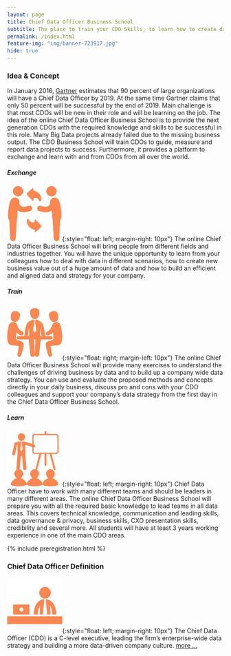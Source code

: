 ```yaml
---
layout: page
title: Chief Data Officer Business School
subtitle: The place to train your CDO Skills, to learn how to create data-driven business value for your company and to exchange with CDOs.
permalink: /index.html
feature-img: "img/banner-723917.jpg"
hide: true
---
```


### Idea & Concept
In January 2016, [Gartner](http://www.gartner.com/newsroom/id/3190117) estimates that 90 percent of large organizations 
will have a Chief Data Officer by 2019. At the same time Gartner claims that only 50 percent will be successful by the 
end of 2019. Main challenge is that most CDOs will be new in their role and will be learning on the job. 
The idea of the online Chief Data Officer Business School is to provide the next generation CDOs with the required 
knowledge and skills to be successful in this role. Many Big Data projects already failed due to the missing business 
output. The CDO Business School will train CDOs to guide, measure and report data projects to success. Furthermore, 
it provides a platform to exchange and learn with and from CDOs from all over the world.

##### Exchange
![Exchange](/img/men-exchanging-symbol.png){:style="float: left; margin-right: 10px"}
The online Chief Data Officer Business School will bring people from different fields and industries together. You will 
have the unique opportunity to learn from your colleagues how to deal with data in different scenarios, how to create 
new business value out of a huge amount of data and how to build an efficient and aligned data and strategy for your 
company.

##### Train
![Train](/img/business-table.png){:style="float: right; margin-left: 10px"}
The online Chief Data Officer Business School will provide many exercises to understand the challenges of driving 
business by data and to build up a company wide data strategy. You can use and evaluate the proposed methods and 
concepts directly in your daily business, discuss pro and cons with your CDO colleagues and support your company’s 
data strategy from the first day in the Chief Data Officer Business School.

##### Learn
![Learn](/img/seo-training.png){:style="float: left; margin-right: 10px"}
Chief Data Officer have to work with many different teams and should be leaders in many different areas. The online 
Chief Data Officer Business School will prepare you with all the required basic knowledge to lead teams in all data 
areas. This covers technical knowledge, communication and leading skills, data governance & privacy, business skills, 
CXO presentation skills, credibility and several more.
All students will have at least 3 years working experience in one of the main CDO areas.


{% include preregistration.html %}


### Chief Data Officer Definition
![CDO](/img/businessman.png){:style="float: left; margin-right: 10px"}
The Chief Data Officer (CDO) is a C-level executive, leading the firm’s enterprise-wide data strategy and building a 
more data-driven company culture. [more ...](/2016/02/15/CDO-definition.html)


